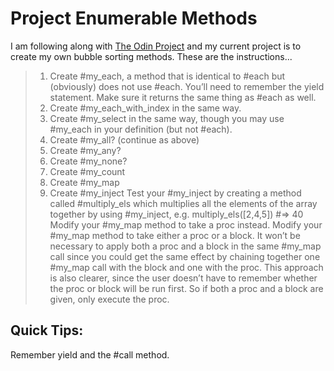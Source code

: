 # Project Enumerable Methods
I am following along with [The Odin Project](https://www.theodinproject.com/courses/ruby-programming/lessons/advanced-building-blocks?ref=lnav) and my current project is to create my own bubble sorting methods. These are the instructions...

>1. Create #my_each, a method that is identical to #each but (obviously) does not use #each. You’ll need to remember the yield statement. Make sure it returns the same thing as #each as well.
>2. Create #my_each_with_index in the same way.
>3. Create #my_select in the same way, though you may use #my_each in your definition (but not #each).
>4. Create #my_all? (continue as above)
>5. Create #my_any?
>6. Create #my_none?
>7. Create #my_count
>8. Create #my_map
>9. Create #my_inject
>Test your #my_inject by creating a method called #multiply_els which multiplies all the elements of the array together by using #my_inject, e.g. multiply_els([2,4,5]) #=> 40
>Modify your #my_map method to take a proc instead.
>Modify your #my_map method to take either a proc or a block. It won’t be necessary to apply both a proc and a block in the same #my_map call since you could get the same effect by chaining together one #my_map call with the block and one with the proc. This approach is also clearer, since the user doesn’t have to remember whether the proc or block will be run first. So if both a proc and a block are given, only execute the proc.

## Quick Tips:

Remember yield and the #call method.
